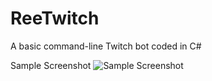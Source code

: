 # ReeTwitch
A basic command-line Twitch bot coded in C#

Sample Screenshot
![Sample Screenshot](https://i.imgur.com/v3NkS1h.png)
